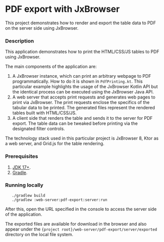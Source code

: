 # PDF export with JxBrowser

This project demonstrates how to render and export the table data to PDF 
on the server side using JxBrowser.

### Description

This application demonstrates how to print the HTML/CSS/JS tables to PDF using JxBrowser.

The main components of the application are:

1. A JxBrowser instance, which can print an arbitrary webpage to PDF programmatically.
   How to do it is shown in `PdfPrinting.kt`. This particular example highlights
   the usage of the JxBrowser Kotlin API but the identical process can be executed
   using the JxBrowser Java API.
2. A web server that accepts print requests and generates web pages to print
   via JxBrowser. The print requests enclose the specifics of the tabular data to be
   printed. The generated files represent the rendered tables built with HTML/CSS/JS.
3. A client side that renders the table and sends it to the server for PDF export.
   The table data can be tweaked before printing via the designated filter controls.

The technology stack used in this particular project is JxBrowser 8, Ktor as a web server,
and Grid.js for the table rendering.

### Prerequisites
1. [JDK 17+][jdk].
2. [Gradle][gradle].

### Running locally
```shell
   ./gradlew build
   ./gradlew :web-server:pdf-export:server:run
```
After this, open the URL specified in the console to access the server side of the application.

The exported files are available for download in the browser and also appear 
under the `{project root}/web-server/pdf-export/server/exported` directory 
on the local file system.

[jdk]: https://www.azul.com/downloads/#zulu
[gradle]: https://gradle.org/install
